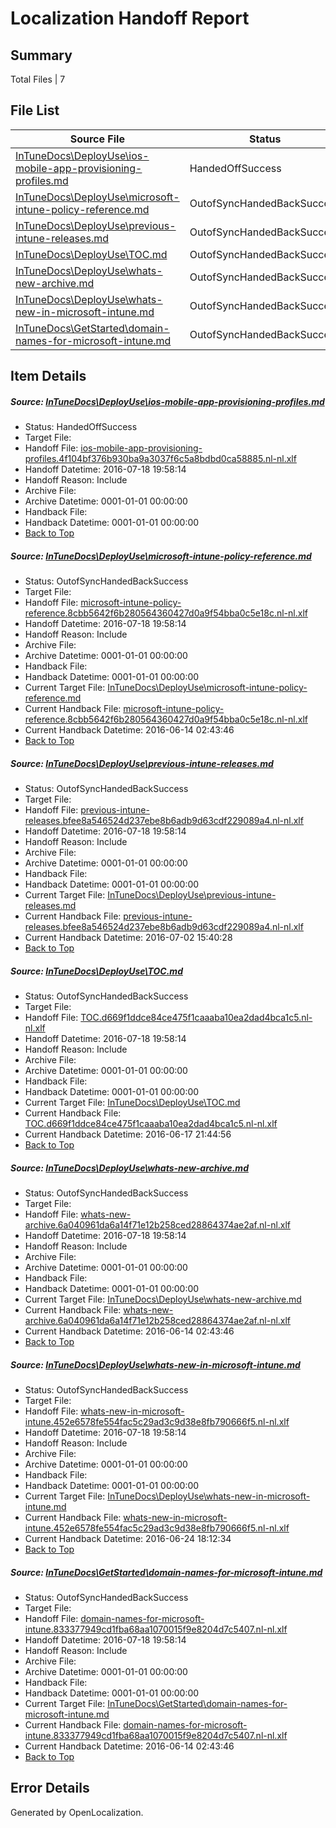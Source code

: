 # <a name='report-top'></a> Localization Handoff Report

## Summary
 Total Files | 7

## File List
 Source File | Status | Details 
 ----------- | ------ | ------- 
 [InTuneDocs\DeployUse\ios-mobile-app-provisioning-profiles.md](https://github.com/Microsoft/IntuneDocs-pr/blob/ad0692ecffdcfbf2d44cc6c16add9b0268f50ff0/InTuneDocs/DeployUse/ios-mobile-app-provisioning-profiles.md) | HandedOffSuccess | [Details](#75e4aae9967c4a925b9142fbcedf84ec0254c0b660)
 [InTuneDocs\DeployUse\microsoft-intune-policy-reference.md](https://github.com/Microsoft/IntuneDocs-pr/blob/03ab12cc59536bfb9f82a1b161cdc3d35209a017/InTuneDocs/DeployUse/microsoft-intune-policy-reference.md) | OutofSyncHandedBackSuccess | [Details](#2b1f4dfff3fcc057aaa209e0861f6065dbc79e5c199)
 [InTuneDocs\DeployUse\previous-intune-releases.md](https://github.com/Microsoft/IntuneDocs-pr/blob/805dfa1eeb81f4407066e27f203f315451937f8b/InTuneDocs/DeployUse/previous-intune-releases.md) | OutofSyncHandedBackSuccess | [Details](#294876eaa3981744a1bd3ea2b65432c90a0a0421216)
 [InTuneDocs\DeployUse\TOC.md](https://github.com/Microsoft/IntuneDocs-pr/blob/ad0692ecffdcfbf2d44cc6c16add9b0268f50ff0/InTuneDocs/DeployUse/TOC.md) | OutofSyncHandedBackSuccess | [Details](#757a30349885439ea8b04f0b4000a2a8c2a6a010244)
 [InTuneDocs\DeployUse\whats-new-archive.md](https://github.com/Microsoft/IntuneDocs-pr/blob/805dfa1eeb81f4407066e27f203f315451937f8b/InTuneDocs/DeployUse/whats-new-archive.md) | OutofSyncHandedBackSuccess | [Details](#acf502bdf73176450157535577047c9428aabfd1255)
 [InTuneDocs\DeployUse\whats-new-in-microsoft-intune.md](https://github.com/Microsoft/IntuneDocs-pr/blob/a692b2df7b0c6ae92da0c48444bbd882f16cf393/InTuneDocs/DeployUse/whats-new-in-microsoft-intune.md) | OutofSyncHandedBackSuccess | [Details](#e159044028179049c3ea2273b158796ad5a1f0bf256)
 [InTuneDocs\GetStarted\domain-names-for-microsoft-intune.md](https://github.com/Microsoft/IntuneDocs-pr/blob/32723f5b2c92073dda43a0b1f36a48ded0e13ba3/InTuneDocs/GetStarted/domain-names-for-microsoft-intune.md) | OutofSyncHandedBackSuccess | [Details](#2adbe1e4a92af5302550a8b78069bc49d725dbc3497)

## Item Details
##### <a name='75e4aae9967c4a925b9142fbcedf84ec0254c0b660'></a> Source: [InTuneDocs\DeployUse\ios-mobile-app-provisioning-profiles.md](https://github.com/Microsoft/IntuneDocs-pr/blob/ad0692ecffdcfbf2d44cc6c16add9b0268f50ff0/InTuneDocs/DeployUse/ios-mobile-app-provisioning-profiles.md)
* Status: HandedOffSuccess
* Target File: 
* Handoff File: [ios-mobile-app-provisioning-profiles.4f104bf376b930ba9a3037f6c5a8bdbd0ca58885.nl-nl.xlf](https://github.com/Microsoft/EM.handoff/blob/2beea2ed20d7348c46b9e71fbf4c643f5615f0ea/ol-handoff/Microsoft/IntuneDocs-pr.nl-nl/master/ios-mobile-app-provisioning-profiles.4f104bf376b930ba9a3037f6c5a8bdbd0ca58885.nl-nl.xlf)
* Handoff Datetime: 2016-07-18 19:58:14
* Handoff Reason: Include
* Archive File: 
* Archive Datetime: 0001-01-01 00:00:00
* Handback File: 
* Handback Datetime: 0001-01-01 00:00:00
* [Back to Top](#report-top)

##### <a name='2b1f4dfff3fcc057aaa209e0861f6065dbc79e5c199'></a> Source: [InTuneDocs\DeployUse\microsoft-intune-policy-reference.md](https://github.com/Microsoft/IntuneDocs-pr/blob/03ab12cc59536bfb9f82a1b161cdc3d35209a017/InTuneDocs/DeployUse/microsoft-intune-policy-reference.md)
* Status: OutofSyncHandedBackSuccess
* Target File: 
* Handoff File: [microsoft-intune-policy-reference.8cbb5642f6b280564360427d0a9f54bba0c5e18c.nl-nl.xlf](https://github.com/Microsoft/EM.handoff/blob/2beea2ed20d7348c46b9e71fbf4c643f5615f0ea/ol-handoff/Microsoft/IntuneDocs-pr.nl-nl/master/microsoft-intune-policy-reference.8cbb5642f6b280564360427d0a9f54bba0c5e18c.nl-nl.xlf)
* Handoff Datetime: 2016-07-18 19:58:14
* Handoff Reason: Include
* Archive File: 
* Archive Datetime: 0001-01-01 00:00:00
* Handback File: 
* Handback Datetime: 0001-01-01 00:00:00
* Current Target File: [InTuneDocs\DeployUse\microsoft-intune-policy-reference.md](https://github.com/Microsoft/IntuneDocs-pr.nl-nl/blob/5361e5ff49711d7c82afd1db844eb369daa27034/InTuneDocs/DeployUse/microsoft-intune-policy-reference.md)
* Current Handback File: [microsoft-intune-policy-reference.8cbb5642f6b280564360427d0a9f54bba0c5e18c.nl-nl.xlf](https://github.com/Microsoft/EM.handback/blob/365dae9184a9abd4d4d558451a61d5bbfc5460c0/ol-handback/Microsoft/IntuneDocs-pr.nl-nl/master/microsoft-intune-policy-reference.8cbb5642f6b280564360427d0a9f54bba0c5e18c.nl-nl.xlf)
* Current Handback Datetime: 2016-06-14 02:43:46
* [Back to Top](#report-top)

##### <a name='294876eaa3981744a1bd3ea2b65432c90a0a0421216'></a> Source: [InTuneDocs\DeployUse\previous-intune-releases.md](https://github.com/Microsoft/IntuneDocs-pr/blob/805dfa1eeb81f4407066e27f203f315451937f8b/InTuneDocs/DeployUse/previous-intune-releases.md)
* Status: OutofSyncHandedBackSuccess
* Target File: 
* Handoff File: [previous-intune-releases.bfee8a546524d237ebe8b6adb9d63cdf229089a4.nl-nl.xlf](https://github.com/Microsoft/EM.handoff/blob/2beea2ed20d7348c46b9e71fbf4c643f5615f0ea/ol-handoff/Microsoft/IntuneDocs-pr.nl-nl/master/previous-intune-releases.bfee8a546524d237ebe8b6adb9d63cdf229089a4.nl-nl.xlf)
* Handoff Datetime: 2016-07-18 19:58:14
* Handoff Reason: Include
* Archive File: 
* Archive Datetime: 0001-01-01 00:00:00
* Handback File: 
* Handback Datetime: 0001-01-01 00:00:00
* Current Target File: [InTuneDocs\DeployUse\previous-intune-releases.md](https://github.com/Microsoft/IntuneDocs-pr.nl-nl/blob/31b785db1f88b29c983697583c234fdeed64c4c5/InTuneDocs/DeployUse/previous-intune-releases.md)
* Current Handback File: [previous-intune-releases.bfee8a546524d237ebe8b6adb9d63cdf229089a4.nl-nl.xlf](https://github.com/Microsoft/EM.handback/blob/ce29c45344378c84e4b7d2ab574a4ec0ebc301b0/ol-handback/Microsoft/IntuneDocs-pr.nl-nl/master/previous-intune-releases.bfee8a546524d237ebe8b6adb9d63cdf229089a4.nl-nl.xlf)
* Current Handback Datetime: 2016-07-02 15:40:28
* [Back to Top](#report-top)

##### <a name='757a30349885439ea8b04f0b4000a2a8c2a6a010244'></a> Source: [InTuneDocs\DeployUse\TOC.md](https://github.com/Microsoft/IntuneDocs-pr/blob/ad0692ecffdcfbf2d44cc6c16add9b0268f50ff0/InTuneDocs/DeployUse/TOC.md)
* Status: OutofSyncHandedBackSuccess
* Target File: 
* Handoff File: [TOC.d669f1ddce84ce475f1caaaba10ea2dad4bca1c5.nl-nl.xlf](https://github.com/Microsoft/EM.handoff/blob/2beea2ed20d7348c46b9e71fbf4c643f5615f0ea/ol-handoff/Microsoft/IntuneDocs-pr.nl-nl/master/TOC.d669f1ddce84ce475f1caaaba10ea2dad4bca1c5.nl-nl.xlf)
* Handoff Datetime: 2016-07-18 19:58:14
* Handoff Reason: Include
* Archive File: 
* Archive Datetime: 0001-01-01 00:00:00
* Handback File: 
* Handback Datetime: 0001-01-01 00:00:00
* Current Target File: [InTuneDocs\DeployUse\TOC.md](https://github.com/Microsoft/IntuneDocs-pr.nl-nl/blob/cc1bf0d11e9e431e78f04610cf7b25f653271e2c/InTuneDocs/DeployUse/TOC.md)
* Current Handback File: [TOC.d669f1ddce84ce475f1caaaba10ea2dad4bca1c5.nl-nl.xlf](https://github.com/Microsoft/EM.handback/blob/f098d8963053dedbefa76d241ebbbb025ac4cb3a/ol-handback/Microsoft/IntuneDocs-pr.nl-nl/master/TOC.d669f1ddce84ce475f1caaaba10ea2dad4bca1c5.nl-nl.xlf)
* Current Handback Datetime: 2016-06-17 21:44:56
* [Back to Top](#report-top)

##### <a name='acf502bdf73176450157535577047c9428aabfd1255'></a> Source: [InTuneDocs\DeployUse\whats-new-archive.md](https://github.com/Microsoft/IntuneDocs-pr/blob/805dfa1eeb81f4407066e27f203f315451937f8b/InTuneDocs/DeployUse/whats-new-archive.md)
* Status: OutofSyncHandedBackSuccess
* Target File: 
* Handoff File: [whats-new-archive.6a040961da6a14f71e12b258ced28864374ae2af.nl-nl.xlf](https://github.com/Microsoft/EM.handoff/blob/2beea2ed20d7348c46b9e71fbf4c643f5615f0ea/ol-handoff/Microsoft/IntuneDocs-pr.nl-nl/master/whats-new-archive.6a040961da6a14f71e12b258ced28864374ae2af.nl-nl.xlf)
* Handoff Datetime: 2016-07-18 19:58:14
* Handoff Reason: Include
* Archive File: 
* Archive Datetime: 0001-01-01 00:00:00
* Handback File: 
* Handback Datetime: 0001-01-01 00:00:00
* Current Target File: [InTuneDocs\DeployUse\whats-new-archive.md](https://github.com/Microsoft/IntuneDocs-pr.nl-nl/blob/5361e5ff49711d7c82afd1db844eb369daa27034/InTuneDocs/DeployUse/whats-new-archive.md)
* Current Handback File: [whats-new-archive.6a040961da6a14f71e12b258ced28864374ae2af.nl-nl.xlf](https://github.com/Microsoft/EM.handback/blob/365dae9184a9abd4d4d558451a61d5bbfc5460c0/ol-handback/Microsoft/IntuneDocs-pr.nl-nl/master/whats-new-archive.6a040961da6a14f71e12b258ced28864374ae2af.nl-nl.xlf)
* Current Handback Datetime: 2016-06-14 02:43:46
* [Back to Top](#report-top)

##### <a name='e159044028179049c3ea2273b158796ad5a1f0bf256'></a> Source: [InTuneDocs\DeployUse\whats-new-in-microsoft-intune.md](https://github.com/Microsoft/IntuneDocs-pr/blob/a692b2df7b0c6ae92da0c48444bbd882f16cf393/InTuneDocs/DeployUse/whats-new-in-microsoft-intune.md)
* Status: OutofSyncHandedBackSuccess
* Target File: 
* Handoff File: [whats-new-in-microsoft-intune.452e6578fe554fac5c29ad3c9d38e8fb790666f5.nl-nl.xlf](https://github.com/Microsoft/EM.handoff/blob/2beea2ed20d7348c46b9e71fbf4c643f5615f0ea/ol-handoff/Microsoft/IntuneDocs-pr.nl-nl/master/whats-new-in-microsoft-intune.452e6578fe554fac5c29ad3c9d38e8fb790666f5.nl-nl.xlf)
* Handoff Datetime: 2016-07-18 19:58:14
* Handoff Reason: Include
* Archive File: 
* Archive Datetime: 0001-01-01 00:00:00
* Handback File: 
* Handback Datetime: 0001-01-01 00:00:00
* Current Target File: [InTuneDocs\DeployUse\whats-new-in-microsoft-intune.md](https://github.com/Microsoft/IntuneDocs-pr.nl-nl/blob/c1173645427b9381945bdae4adea8159d5818ea6/InTuneDocs/DeployUse/whats-new-in-microsoft-intune.md)
* Current Handback File: [whats-new-in-microsoft-intune.452e6578fe554fac5c29ad3c9d38e8fb790666f5.nl-nl.xlf](https://github.com/Microsoft/EM.handback/blob/55eed4df482592b1198ffff4f7fd07fb5d8799ba/ol-handback/Microsoft/IntuneDocs-pr.nl-nl/master/whats-new-in-microsoft-intune.452e6578fe554fac5c29ad3c9d38e8fb790666f5.nl-nl.xlf)
* Current Handback Datetime: 2016-06-24 18:12:34
* [Back to Top](#report-top)

##### <a name='2adbe1e4a92af5302550a8b78069bc49d725dbc3497'></a> Source: [InTuneDocs\GetStarted\domain-names-for-microsoft-intune.md](https://github.com/Microsoft/IntuneDocs-pr/blob/32723f5b2c92073dda43a0b1f36a48ded0e13ba3/InTuneDocs/GetStarted/domain-names-for-microsoft-intune.md)
* Status: OutofSyncHandedBackSuccess
* Target File: 
* Handoff File: [domain-names-for-microsoft-intune.833377949cd1fba68aa1070015f9e8204d7c5407.nl-nl.xlf](https://github.com/Microsoft/EM.handoff/blob/2beea2ed20d7348c46b9e71fbf4c643f5615f0ea/ol-handoff/Microsoft/IntuneDocs-pr.nl-nl/master/domain-names-for-microsoft-intune.833377949cd1fba68aa1070015f9e8204d7c5407.nl-nl.xlf)
* Handoff Datetime: 2016-07-18 19:58:14
* Handoff Reason: Include
* Archive File: 
* Archive Datetime: 0001-01-01 00:00:00
* Handback File: 
* Handback Datetime: 0001-01-01 00:00:00
* Current Target File: [InTuneDocs\GetStarted\domain-names-for-microsoft-intune.md](https://github.com/Microsoft/IntuneDocs-pr.nl-nl/blob/5361e5ff49711d7c82afd1db844eb369daa27034/InTuneDocs/GetStarted/domain-names-for-microsoft-intune.md)
* Current Handback File: [domain-names-for-microsoft-intune.833377949cd1fba68aa1070015f9e8204d7c5407.nl-nl.xlf](https://github.com/Microsoft/EM.handback/blob/365dae9184a9abd4d4d558451a61d5bbfc5460c0/ol-handback/Microsoft/IntuneDocs-pr.nl-nl/master/domain-names-for-microsoft-intune.833377949cd1fba68aa1070015f9e8204d7c5407.nl-nl.xlf)
* Current Handback Datetime: 2016-06-14 02:43:46
* [Back to Top](#report-top)


## Error Details

Generated by OpenLocalization.
